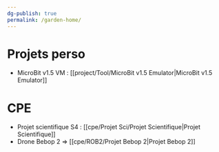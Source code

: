 ```yaml
---
dg-publish: true
permalink: /garden-home/
---
```



# Projets perso
- MicroBit v1.5 VM : [[project/Tool/MicroBit v1.5 Emulator\|MicroBit v1.5 Emulator]]

# CPE
- Projet scientifique S4 : [[cpe/Projet Sci/Projet Scientifique\|Projet Scientifique]]
- Drone Bebop 2 => [[cpe/ROB2/Projet Bebop 2\|Projet Bebop 2]]
